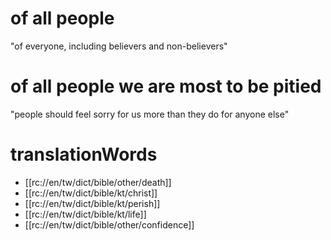 # of all people

"of everyone, including believers and non-believers"

# of all people we are most to be pitied

"people should feel sorry for us more than they do for anyone else"

# translationWords

* [[rc://en/tw/dict/bible/other/death]]
* [[rc://en/tw/dict/bible/kt/christ]]
* [[rc://en/tw/dict/bible/kt/perish]]
* [[rc://en/tw/dict/bible/kt/life]]
* [[rc://en/tw/dict/bible/other/confidence]]